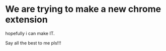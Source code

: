 # We are trying to make a new chrome extension

hopefully i can make IT.

Say all the best to me pls!!!
